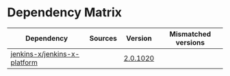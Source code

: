 # Dependency Matrix

Dependency | Sources | Version | Mismatched versions
---------- | ------- | ------- | -------------------
[jenkins-x/jenkins-x-platform](https://github.com/jenkins-x/jenkins-x-platform.git) |  | [2.0.1020](https://github.com/jenkins-x/jenkins-x-platform/releases/tag/v2.0.1020) | 
